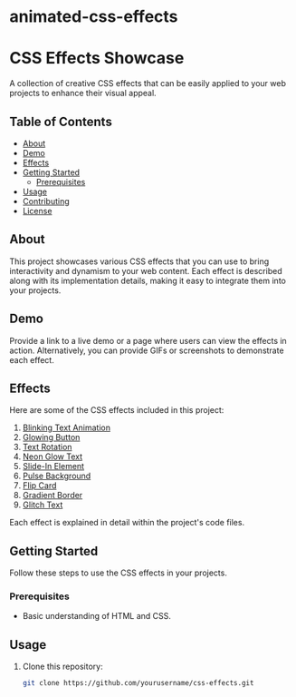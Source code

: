 # animated-css-effects
# CSS Effects Showcase

A collection of creative CSS effects that can be easily applied to your web projects to enhance their visual appeal.

## Table of Contents

- [About](#about)
- [Demo](#demo)
- [Effects](#effects)
- [Getting Started](#getting-started)
  - [Prerequisites](#prerequisites)
- [Usage](#usage)
- [Contributing](#contributing)
- [License](#license)

## About

This project showcases various CSS effects that you can use to bring interactivity and dynamism to your web content. Each effect is described along with its implementation details, making it easy to integrate them into your projects.

## Demo

Provide a link to a live demo or a page where users can view the effects in action. Alternatively, you can provide GIFs or screenshots to demonstrate each effect.

## Effects

Here are some of the CSS effects included in this project:

1. [Blinking Text Animation](#blinking-text-animation)
2. [Glowing Button](#glowing-button)
3. [Text Rotation](#text-rotation)
4. [Neon Glow Text](#neon-glow-text)
5. [Slide-In Element](#slide-in-element)
6. [Pulse Background](#pulse-background)
7. [Flip Card](#flip-card)
8. [Gradient Border](#gradient-border)
9. [Glitch Text](#glitch-text)

Each effect is explained in detail within the project's code files.

## Getting Started

Follow these steps to use the CSS effects in your projects.

### Prerequisites

- Basic understanding of HTML and CSS.

## Usage

1. Clone this repository:
   ```sh
   git clone https://github.com/yourusername/css-effects.git
